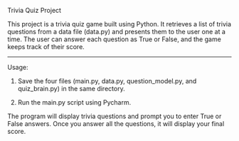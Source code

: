 Trivia Quiz Project

This project is a trivia quiz game built using Python. It retrieves a list of trivia questions from a data file (data.py) and presents them to the user one at a time. The user can answer each question as True or False, and the game keeps track of their score.
*********************************
Usage:

1. Save the four files (main.py, data.py, question_model.py, and quiz_brain.py) in the same directory.

2. Run the main.py script using Pycharm.

The program will display trivia questions and prompt you to enter True or False answers. Once you answer all the questions, it will display your final score.
